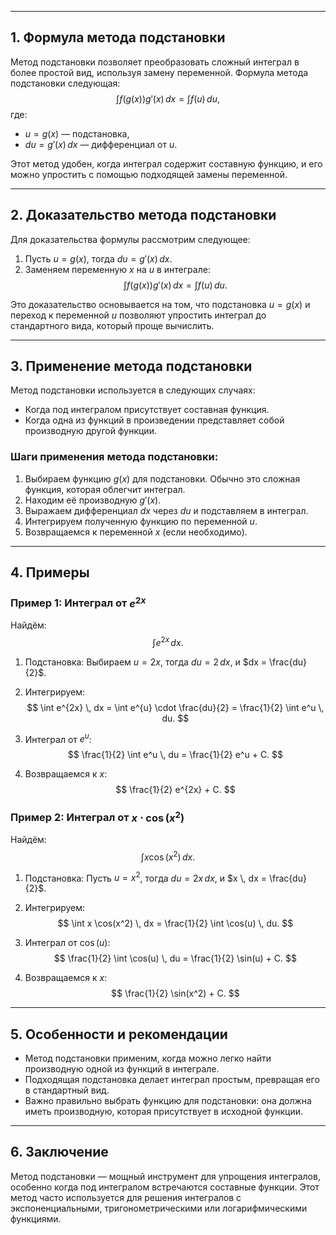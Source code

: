 
---

## 1. Формула метода подстановки

Метод подстановки позволяет преобразовать сложный интеграл в более простой вид, используя замену переменной. Формула метода подстановки следующая:
$$
\int f(g(x)) g'(x) \, dx = \int f(u) \, du,
$$
где:
- $u = g(x)$ — подстановка,
- $du = g'(x) \, dx$ — дифференциал от $u$.

Этот метод удобен, когда интеграл содержит составную функцию, и его можно упростить с помощью подходящей замены переменной.

---

## 2. Доказательство метода подстановки

Для доказательства формулы рассмотрим следующее:
1. Пусть $u = g(x)$, тогда $du = g'(x) \, dx$.
2. Заменяем переменную $x$ на $u$ в интеграле:
   $$
   \int f(g(x)) g'(x) \, dx = \int f(u) \, du.
   $$

Это доказательство основывается на том, что подстановка $u = g(x)$ и переход к переменной $u$ позволяют упростить интеграл до стандартного вида, который проще вычислить.

---

## 3. Применение метода подстановки

Метод подстановки используется в следующих случаях:
- Когда под интегралом присутствует составная функция.
- Когда одна из функций в произведении представляет собой производную другой функции.

### Шаги применения метода подстановки:
1. Выбираем функцию $g(x)$ для подстановки. Обычно это сложная функция, которая облегчит интеграл.
2. Находим её производную $g'(x)$.
3. Выражаем дифференциал $dx$ через $du$ и подставляем в интеграл.
4. Интегрируем полученную функцию по переменной $u$.
5. Возвращаемся к переменной $x$ (если необходимо).

---

## 4. Примеры

### Пример 1: Интеграл от $e^{2x}$

Найдём:
$$
\int e^{2x} \, dx.
$$

1. Подстановка:
   Выбираем $u = 2x$, тогда $du = 2 \, dx$, и $dx = \frac{du}{2}$.
   
2. Интегрируем:
   $$ 
   \int e^{2x} \, dx = \int e^{u} \cdot \frac{du}{2} = \frac{1}{2} \int e^u \, du.
   $$

3. Интеграл от $e^u$:
   $$ 
   \frac{1}{2} \int e^u \, du = \frac{1}{2} e^u + C.
   $$

4. Возвращаемся к $x$:
   $$ 
   \frac{1}{2} e^{2x} + C.
   $$

### Пример 2: Интеграл от $x \cdot \cos(x^2)$

Найдём:
$$
\int x \cos(x^2) \, dx.
$$

1. Подстановка:
   Пусть $u = x^2$, тогда $du = 2x \, dx$, и $x \, dx = \frac{du}{2}$.

2. Интегрируем:
   $$ 
   \int x \cos(x^2) \, dx = \frac{1}{2} \int \cos(u) \, du.
   $$

3. Интеграл от $\cos(u)$:
   $$ 
   \frac{1}{2} \int \cos(u) \, du = \frac{1}{2} \sin(u) + C.
   $$

4. Возвращаемся к $x$:
   $$ 
   \frac{1}{2} \sin(x^2) + C.
   $$

---

## 5. Особенности и рекомендации

- Метод подстановки применим, когда можно легко найти производную одной из функций в интеграле.
- Подходящая подстановка делает интеграл простым, превращая его в стандартный вид.
- Важно правильно выбрать функцию для подстановки: она должна иметь производную, которая присутствует в исходной функции.

---

## 6. Заключение

Метод подстановки — мощный инструмент для упрощения интегралов, особенно когда под интегралом встречаются составные функции. Этот метод часто используется для решения интегралов с экспоненциальными, тригонометрическими или логарифмическими функциями.

